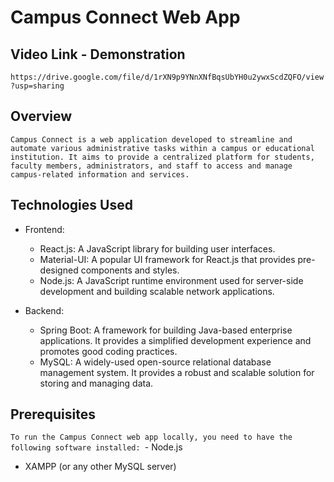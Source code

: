 # Campus Connect Web App

## Video Link - Demonstration

`https://drive.google.com/file/d/1rXN9p9YNnXNfBqsUbYH0u2ywxScdZQFO/view?usp=sharing`
## Overview
`Campus Connect is a web application developed to streamline and automate various administrative tasks within a campus or educational institution. It aims to provide a centralized platform for students, faculty members, administrators, and staff to access and manage campus-related information and services.
`
## Technologies Used
- Frontend:
    - React.js: A JavaScript library for building user interfaces.
    - Material-UI: A popular UI framework for React.js that provides pre-designed components and styles.
    - Node.js: A JavaScript runtime environment used for server-side development and building scalable network applications.

- Backend:
    - Spring Boot: A framework for building Java-based enterprise applications. It provides a simplified development experience and promotes good coding practices.
    - MySQL: A widely-used open-source relational database management system. It provides a robust and scalable solution for storing and managing data.

## Prerequisites
`To run the Campus Connect web app locally, you need to have the following software installed:
`- Node.js
- XAMPP (or any other MySQL server)
